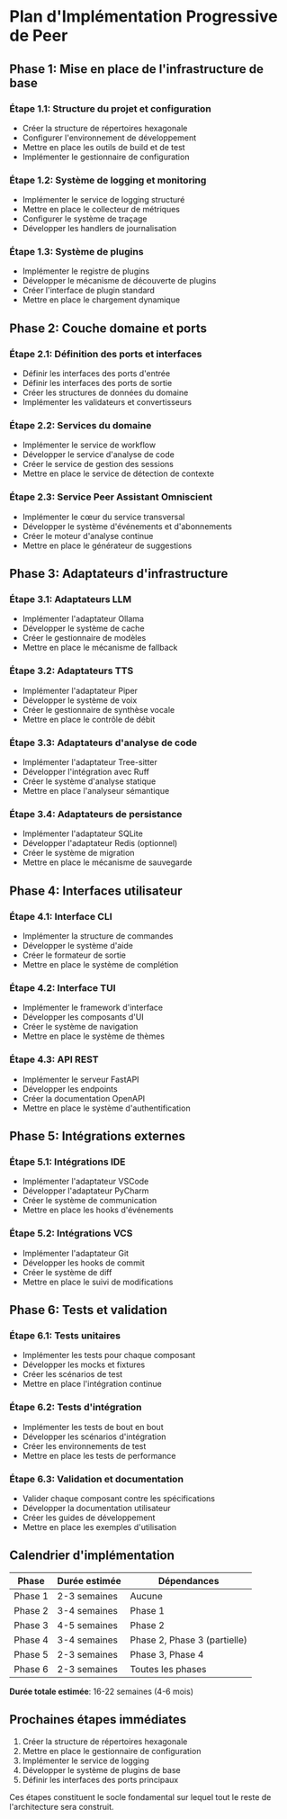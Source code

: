 # Plan d'Implémentation Progressive de Peer

## Phase 1: Mise en place de l'infrastructure de base

### Étape 1.1: Structure du projet et configuration
- Créer la structure de répertoires hexagonale
- Configurer l'environnement de développement
- Mettre en place les outils de build et de test
- Implémenter le gestionnaire de configuration

### Étape 1.2: Système de logging et monitoring
- Implémenter le service de logging structuré
- Mettre en place le collecteur de métriques
- Configurer le système de traçage
- Développer les handlers de journalisation

### Étape 1.3: Système de plugins
- Implémenter le registre de plugins
- Développer le mécanisme de découverte de plugins
- Créer l'interface de plugin standard
- Mettre en place le chargement dynamique

## Phase 2: Couche domaine et ports

### Étape 2.1: Définition des ports et interfaces
- Définir les interfaces des ports d'entrée
- Définir les interfaces des ports de sortie
- Créer les structures de données du domaine
- Implémenter les validateurs et convertisseurs

### Étape 2.2: Services du domaine
- Implémenter le service de workflow
- Développer le service d'analyse de code
- Créer le service de gestion des sessions
- Mettre en place le service de détection de contexte

### Étape 2.3: Service Peer Assistant Omniscient
- Implémenter le cœur du service transversal
- Développer le système d'événements et d'abonnements
- Créer le moteur d'analyse continue
- Mettre en place le générateur de suggestions

## Phase 3: Adaptateurs d'infrastructure

### Étape 3.1: Adaptateurs LLM
- Implémenter l'adaptateur Ollama
- Développer le système de cache
- Créer le gestionnaire de modèles
- Mettre en place le mécanisme de fallback

### Étape 3.2: Adaptateurs TTS
- Implémenter l'adaptateur Piper
- Développer le système de voix
- Créer le gestionnaire de synthèse vocale
- Mettre en place le contrôle de débit

### Étape 3.3: Adaptateurs d'analyse de code
- Implémenter l'adaptateur Tree-sitter
- Développer l'intégration avec Ruff
- Créer le système d'analyse statique
- Mettre en place l'analyseur sémantique

### Étape 3.4: Adaptateurs de persistance
- Implémenter l'adaptateur SQLite
- Développer l'adaptateur Redis (optionnel)
- Créer le système de migration
- Mettre en place le mécanisme de sauvegarde

## Phase 4: Interfaces utilisateur

### Étape 4.1: Interface CLI
- Implémenter la structure de commandes
- Développer le système d'aide
- Créer le formateur de sortie
- Mettre en place le système de complétion

### Étape 4.2: Interface TUI
- Implémenter le framework d'interface
- Développer les composants d'UI
- Créer le système de navigation
- Mettre en place le système de thèmes

### Étape 4.3: API REST
- Implémenter le serveur FastAPI
- Développer les endpoints
- Créer la documentation OpenAPI
- Mettre en place le système d'authentification

## Phase 5: Intégrations externes

### Étape 5.1: Intégrations IDE
- Implémenter l'adaptateur VSCode
- Développer l'adaptateur PyCharm
- Créer le système de communication
- Mettre en place les hooks d'événements

### Étape 5.2: Intégrations VCS
- Implémenter l'adaptateur Git
- Développer les hooks de commit
- Créer le système de diff
- Mettre en place le suivi de modifications

## Phase 6: Tests et validation

### Étape 6.1: Tests unitaires
- Implémenter les tests pour chaque composant
- Développer les mocks et fixtures
- Créer les scénarios de test
- Mettre en place l'intégration continue

### Étape 6.2: Tests d'intégration
- Implémenter les tests de bout en bout
- Développer les scénarios d'intégration
- Créer les environnements de test
- Mettre en place les tests de performance

### Étape 6.3: Validation et documentation
- Valider chaque composant contre les spécifications
- Développer la documentation utilisateur
- Créer les guides de développement
- Mettre en place les exemples d'utilisation

## Calendrier d'implémentation

| Phase | Durée estimée | Dépendances |
|-------|---------------|-------------|
| Phase 1 | 2-3 semaines | Aucune |
| Phase 2 | 3-4 semaines | Phase 1 |
| Phase 3 | 4-5 semaines | Phase 2 |
| Phase 4 | 3-4 semaines | Phase 2, Phase 3 (partielle) |
| Phase 5 | 2-3 semaines | Phase 3, Phase 4 |
| Phase 6 | 2-3 semaines | Toutes les phases |

**Durée totale estimée**: 16-22 semaines (4-6 mois)

## Prochaines étapes immédiates

1. Créer la structure de répertoires hexagonale
2. Mettre en place le gestionnaire de configuration
3. Implémenter le service de logging
4. Développer le système de plugins de base
5. Définir les interfaces des ports principaux

Ces étapes constituent le socle fondamental sur lequel tout le reste de l'architecture sera construit.
